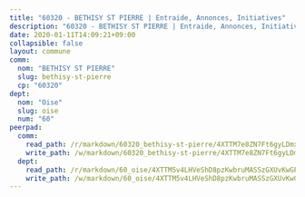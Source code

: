 ```yaml
---
title: "60320 - BETHISY ST PIERRE | Entraide, Annonces, Initiatives"
description: "60320 - BETHISY ST PIERRE | Entraide, Annonces, Initiatives"
date: 2020-01-11T14:09:21+09:00
collapsible: false
layout: commune
comm:
  nom: "BETHISY ST PIERRE"
  slug: bethisy-st-pierre
  cp: "60320"
dept:
  nom: "Oise"
  slug: oise
  num: "60"
peerpad:
  comm:
    read_path: /r/markdown/60320_bethisy-st-pierre/4XTTM7e8ZN7Ft6gyLDmxPmYA7pB77J382QeqSM4tpTGrj11UD
    write_path: /w/markdown/60320_bethisy-st-pierre/4XTTM7e8ZN7Ft6gyLDmxPmYA7pB77J382QeqSM4tpTGrj11UD-K3TgUA8n8e8kwGpVd5ftpjiQeWZkfxUtKBRcKbWsGQEaTQS8piz31aR8dDk2Zj7Q9ZnZPrUeSv6jK7QkvcWnnAy3cQV543ePd3WK5E2vN4pMPR6S3DVwrTsDQhkrkY7pkowvhS6u
  dept:
    read_path: /r/markdown/60_oise/4XTTM5v4LHVeShD8pzKwbruMASSzGXUvKwGPyPNR6Aq6aruGY
    write_path: /w/markdown/60_oise/4XTTM5v4LHVeShD8pzKwbruMASSzGXUvKwGPyPNR6Aq6aruGY-K3TgTfEPmBuMGxs3WizC7aafmuSUvuvwsE7nM986pS4fEczEhokrfL1mXNtU722XatpEcDhfhLf5xd24JkCKBD4DcQHeF5CYjEkAVzDN3PuQerZfYGZ5zy2XFcJNh2Z1pYjLoQTn
---
```


